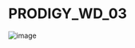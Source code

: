 # PRODIGY_WD_03
![image](https://github.com/ShaileshKumar005/PRODIGY_WD_03/assets/141545277/b3ef0c00-5398-407a-bde7-22fdc499e197)
